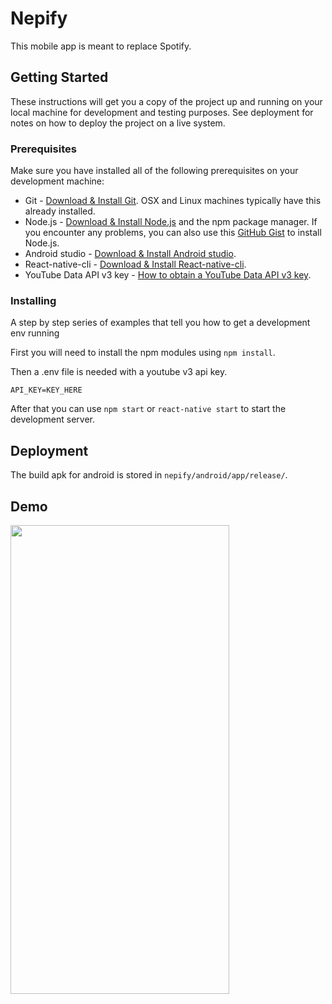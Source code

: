 # Nepify

This mobile app is meant to replace Spotify.

## Getting Started

These instructions will get you a copy of the project up and running on your local machine for development and testing purposes. See deployment for notes on how to deploy the project on a live system.

### Prerequisites

Make sure you have installed all of the following prerequisites on your development machine:

- Git - [Download & Install Git](https://git-scm.com/downloads). OSX and Linux machines typically have this already installed.
- Node.js - [Download & Install Node.js](https://nodejs.org/en/download/) and the npm package manager. If you encounter any problems, you can also use this [GitHub Gist](https://gist.github.com/isaacs/579814) to install Node.js.
- Android studio - [Download & Install Android studio](https://developer.android.com/studio).
- React-native-cli - [Download & Install React-native-cli](https://www.npmjs.com/package/react-native-cli).
- YouTube Data API v3 key - [How to obtain a YouTube Data API v3 key](https://www.slickremix.com/docs/get-api-key-for-youtube/).

### Installing

A step by step series of examples that tell you how to get a development env running

First you will need to install the npm modules using `npm install`.

Then a .env file is needed with a youtube v3 api key.

```
API_KEY=KEY_HERE
```

After that you can use `npm start` or `react-native start` to start the development server.

## Deployment

The build apk for android is stored in `nepify/android/app/release/`.

## Demo

<img src="./demo.gif" width="350" height="750"/>
